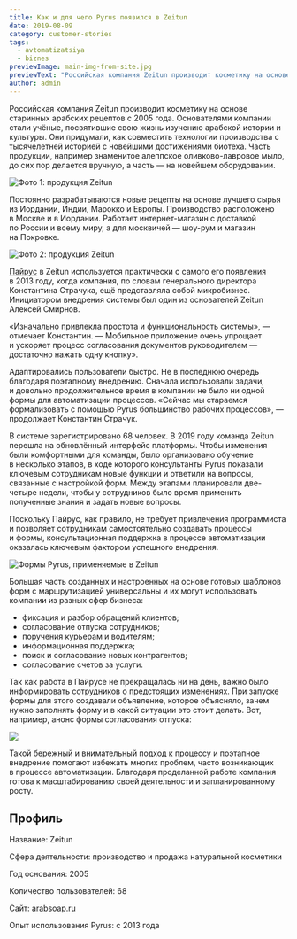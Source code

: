 ```yaml
---
title: Как и для чего Pyrus появился в Zeitun
date: 2019-08-09
category: customer-stories
tags:
  - avtomatizatsiya
  - biznes
previewImage: main-img-from-site.jpg
previewText: "Российская компания Zeitun производит косметику на основе старинных арабских рецептов с 2005 года. Основателями компании стали учёные, посвятившие свою жизнь изучению арабской истории и культуры. Они придумали, как совместить технологии производства с тысячелетней историей с новейшими достижениями биотеха. Часть продукции, например знаменитое алеппское оливково-лавровое мыло, до сих пор делается вручную, а часть — на новейшем оборудовании."
author: admin
---
```

Российская компания Zeitun производит косметику на основе старинных арабских рецептов с 2005 года. Основателями компании стали учёные, посвятившие свою жизнь изучению арабской истории и культуры. Они придумали, как совместить технологии производства с тысячелетней историей с новейшими достижениями биотеха. Часть продукции, например знаменитое алеппское оливково-лавровое мыло, до сих пор делается вручную, а часть — на новейшем оборудовании.

![Фото 1: продукция Zeitun](main-1.webp)

Постоянно разрабатываются новые рецепты на основе лучшего сырья из Иордании, Индии, Марокко и Европы. Производство расположено в Москве и в Иордании. Работает интернет-магазин с доставкой по России и всему миру, а для москвичей — шоу-рум и магазин на Покровке.

![Фото 2: продукция Zeitun](main1.webp)

[Пайрус](https://pyrus.com/ru/) в Zeitun используется практически с самого его появления в 2013 году, когда компания, по словам генерального директора Константина Страчука, ещё представляла собой микробизнес. Инициатором внедрения системы был один из основателей Zeitun Алексей Смирнов.

«Изначально привлекла простота и функциональность системы», — отмечает Константин. — Мобильное приложение очень упрощает и ускоряет процесс согласования документов руководителем — достаточно нажать одну кнопку».

Адаптировались пользователи быстро. Не в последнюю очередь благодаря поэтапному внедрению. Сначала использовали задачи, и довольно продолжительное время в компании не было ни одной формы для автоматизации процессов. «Сейчас мы стараемся формализовать с помощью Pyrus большинство рабочих процессов», — продолжает Константин Страчук.

В системе зарегистрировано 68 человек. В 2019 году команда Zeitun перешла на обновлённый интерфейс платформы. Чтобы изменения были комфортными для команды, было организовано обучение в несколько этапов, в ходе которого консультанты Pyrus показали ключевым сотрудникам новые функции и ответили на вопросы, связанные с настройкой форм. Между этапами планировали две-четыре недели, чтобы у сотрудников было время применить полученные знания и задать новые вопросы.

Поскольку Пайрус, как правило, не требует привлечения программиста и позволяет сотрудникам самостоятельно создавать процессы и формы, консультационная поддержка в процессе автоматизации оказалась ключевым фактором успешного внедрения.

![Формы Pyrus, применяемые в Zeitun](zeitun-01.webp)

Большая часть созданных и настроенных на основе готовых шаблонов форм с маршрутизацией универсальны и их могут использовать компании из разных сфер бизнеса:

- фиксация и разбор обращений клиентов;
- согласование отпуска сотрудников;
- поручения курьерам и водителям;
- информационная поддержка;
- поиск и согласование новых контрагентов;
- согласование счетов за услуги.

Так как работа в Пайрусе не прекращалась ни на день, важно было информировать сотрудников о предстоящих изменениях. При запуске формы для этого создавали объявление, которое объясняло, зачем нужно заполнять форму и в какой ситуации это стоит делать. Вот, например, анонс формы согласования отпуска:

![](zeitun-02.webp)

Такой бережный и внимательный подход к процессу и поэтапное внедрение помогают избежать многих проблем, часто возникающих в процессе автоматизации. Благодаря проделанной работе компания готова к масштабированию своей деятельности и запланированному росту.

## Профиль

Название: Zeitun

Сфера деятельности: производство и продажа натуральной косметики

Год основания: 2005

Количество пользователей: 68

Сайт: [arabsoap.ru](https://www.arabsoap.ru/about)

Опыт использования Pyrus: с 2013 года